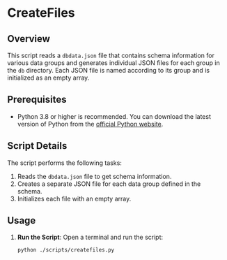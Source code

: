 # CreateFiles

## Overview

This script reads a `dbdata.json` file that contains schema information for various data groups and generates individual JSON files for each group in the `db` directory. Each JSON file is named according to its group and is initialized as an empty array.

## Prerequisites

- Python 3.8 or higher is recommended. You can download the latest version of Python from the [official Python website](https://www.python.org/downloads/).

## Script Details

The script performs the following tasks:
1. Reads the `dbdata.json` file to get schema information.
2. Creates a separate JSON file for each data group defined in the schema.
3. Initializes each file with an empty array.

## Usage

1. **Run the Script**:
   Open a terminal and run the script:
   ```bash
   python ./scripts/createfiles.py
